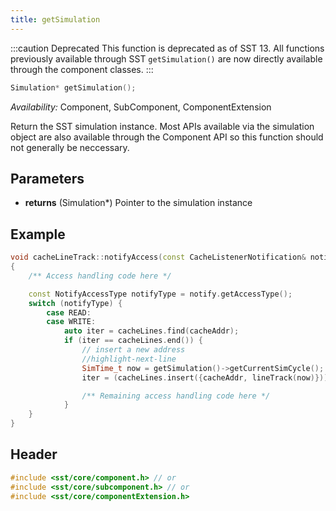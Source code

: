```yaml
---
title: getSimulation
---
```


:::caution Deprecated
This function is deprecated as of SST 13. All functions previously available through SST `getSimulation()` are now directly available through the component classes.
:::

```cpp
Simulation* getSimulation();
```
*Availability:* Component, SubComponent, ComponentExtension

Return the SST simulation instance. Most APIs available via the simulation object are also available through the Component API so this function should not generally be neccessary. 


## Parameters
* **returns** (Simulation*) Pointer to the simulation instance

## Example

<!--- SOURCE_CODE: sst-elements/src/sst/elements/cassini/cacheLineTrack.cc --->
```cpp title="Excerpt from sst-elements/src/sst/elements/cassini/cacheLineTrack.cc"
void cacheLineTrack::notifyAccess(const CacheListenerNotification& notify)
{
    /** Access handling code here */

    const NotifyAccessType notifyType = notify.getAccessType();
    switch (notifyType) {
        case READ:
        case WRITE:
            auto iter = cacheLines.find(cacheAddr);
            if (iter == cacheLines.end()) {
                // insert a new address 
                //highlight-next-line
                SimTime_t now = getSimulation()->getCurrentSimCycle();
                iter = (cacheLines.insert({cacheAddr, lineTrack(now)})).first;

                /** Remaining access handling code here */
            }
    }
}
```

## Header
```cpp
#include <sst/core/component.h> // or
#include <sst/core/subcomponent.h> // or
#include <sst/core/componentExtension.h>
```